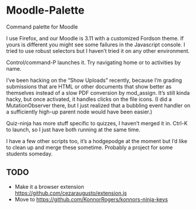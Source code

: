 # Moodle-Palette
Command palette for Moodle

I use Firefox, and our Moodle is 3.11 with a customized Fordson theme. If yours is different you might see some failures in the Javascript console. I tried to use robust selectors but I haven’t tried it on any other environment.
 
Control/command-P launches it. Try navigating home or to activities by name.
 
I’ve been hacking on the “Show Uploads” recently, because I’m grading submissions that are HTML or other documents that show better as themselves instead of a slow PDF conversion by mod_assign. It’s still kinda hacky, but once activated, it handles clicks on the file icons. (I did a MutationObserver there, but I just realized that a bubbling event handler on a sufficiently high-up parent node would have been easier.)
 
Quiz-ninja has more stuff specific to quizzes, I haven’t merged it in. Ctrl-K to launch, so I just have both running at the same time.
 
I have a few other scripts too, it’s a hodgepodge at the moment but I’d like to clean up and merge these sometime. Probably a project for some students someday.

## TODO

- Make it a browser extension https://github.com/cezaraugusto/extension.js
- Move to https://github.com/KonnorRogers/konnors-ninja-keys
